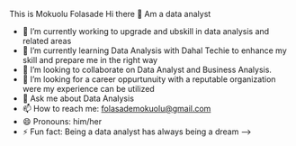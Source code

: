 This is Mokuolu Folasade Hi there 👋
Am a data analyst 





- 🔭 I’m currently working to upgrade and ubskill in data analysis and related areas 
- 🌱 I’m currently learning Data Analysis with Dahal Techie to enhance my skill and prepare me in the right way 
- 👯 I’m looking to collaborate on Data Analyst and Business Analysis.
- 🤔 I’m looking for a career oppurtunuity with a reputable organization were my experience can be utilized
- 💬 Ask me about Data Analysis
- 📫 How to reach me: folasademokuolu@gmail.com
- 😄 Pronouns: him/her
- ⚡ Fun fact: Being a data analyst has always being a dream 
-->

